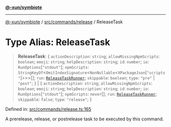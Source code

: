 [**@-xun/symbiote**](../../../../README.md)

***

[@-xun/symbiote](../../../../README.md) / [src/commands/release](../README.md) / ReleaseTask

# Type Alias: ReleaseTask

> **ReleaseTask**: \{ `actionDescription`: `string`; `allowMissingNpmScripts`: `boolean`; `emoji`: `string`; `helpDescription`: `string`; `id`: `number`; `io`: `RunOptions`\[`"stdout"`\]; `npmScripts`: `StringKeyOf`\<`OmitIndexSignature`\<`NonNullable`\<`XPackageJson`\[`"scripts"`\]\>\>\>[]; `run`: [`ReleaseTaskRunner`](ReleaseTaskRunner.md); `skippable`: `boolean`; `type`: `"pre"` \| `"post"`; \} \| \{ `actionDescription`: `string`; `allowMissingNpmScripts`: `boolean`; `emoji`: `string`; `helpDescription`: `string`; `id`: `number`; `io`: `RunOptions`\[`"stdout"`\]; `npmScripts`: `never`[]; `run`: [`ReleaseTaskRunner`](ReleaseTaskRunner.md); `skippable`: `false`; `type`: `"release"`; \}

Defined in: [src/commands/release.ts:165](https://github.com/Xunnamius/symbiote/blob/2fd61c45d5639f5e6f8edadc3b7d4851011bc365/src/commands/release.ts#L165)

A prerelease, release, or postrelease task to be executed by this command.
